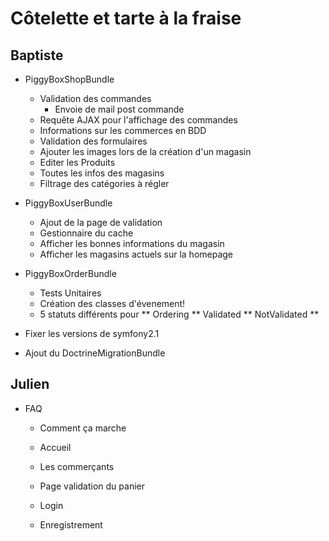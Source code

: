 # Côtelette et tarte à la fraise

## Baptiste

* PiggyBoxShopBundle
	* Validation des commandes
		* Envoie de mail post commande
	* Requête AJAX pour l'affichage des commandes
	* Informations sur les commerces en BDD
	* Validation des formulaires
	* Ajouter les images lors de la création d'un magasin
	* Editer les Produits
	* Toutes les infos des magasins
	* Filtrage des catégories à régler

* PiggyBoxUserBundle
	* Ajout de la page de validation
	* Gestionnaire du cache
	* Afficher les bonnes informations du magasin
	* Afficher les magasins actuels sur la homepage

* PiggyBoxOrderBundle
	* Tests Unitaires
	* Création des classes d'évenement!
	* 5 statuts différents pour 
	** Ordering
	** Validated
	** NotValidated
	** 
	
* Fixer les versions de symfony2.1
* Ajout du DoctrineMigrationBundle

## Julien

* FAQ


	* Comment ça marche
	* Accueil
	* Les commerçants
	
	
	* Page validation du panier
	* Login
	* Enregistrement
	
